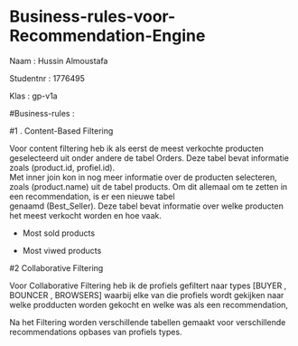 # Business-rules-voor-Recommendation-Engine

Naam : Hussin Almoustafa 

Studentnr : 1776495 

Klas : gp-v1a 


#Business-rules : 

#1 . Content-Based Filtering 

 Voor content filtering heb ik als eerst de meest verkochte producten geselecteerd uit onder andere de tabel Orders. Deze tabel bevat informatie zoals (product.id, profiel.id).                   
        Met inner join kon in nog meer informatie over de producten selecteren, zoals (product.name) uit de tabel products. Om dit allemaal om te zetten in een recommendation, is er een nieuwe tabel    
        genaamd (Best_Seller). Deze tabel bevat informatie over welke producten het meest verkocht worden en hoe vaak. 

* Most sold products 

* Most viwed products 



#2 Collaborative Filtering 

 Voor Collaborative Filtering heb ik de profiels gefiltert naar types [BUYER , BOUNCER , BROWSERS] waarbij elke van die profiels wordt gekijken naar welke prodducten worden gekocht en welke was als een recommendation, 

Na het Filtering worden verschillende tabellen gemaakt voor verschillende recommendations opbases van profiels types.  

  

  